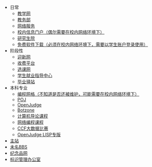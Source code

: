 * 日常
    * [教学网](http://course.pku.edu.cn/)
    * [教务部](http://www.dean.pku.edu.cn/)
    * [网络服务](https://its.pku.edu.cn/)
    * [校内信息门户（偶尔需要在校内网络环境下）](https://portal.pku.edu.cn/)
    * [研究生院](https://grs.pku.edu.cn/)
    * [免费软件下载（必须在校内网络环境下，需要以学生账户登录使用）](http://software.pku.edu.cn/)
* 阶段性
    * [迎新网](https://fresh.pku.edu.cn/)
    * [收费平台](https://cwsf.pku.edu.cn/)
    * [选课网](elective.pku.edu.cn)
    * [学生就业指导中心](https://scc.pku.edu.cn/)
    * [毕业驿站](http://bye.pku.edu.cn/) 
* 本科专业
    * [编程网格（不知道是否还被维护，可能需要在校内网络环境下）](http://programming.grids.cn/)
    * [POJ](http://poj.org/)
    * [OpenJudge](http://openjudge.cn/)
    * [Botzone](https://botzone.org.cn/)
    * [计算机导论课程](https://ics9.pku.edu.cn/)
    * [网络编程课程](http://net.pku.edu.cn/~zt/wst/)
    * [CCF大数据比赛](http://www.wid.org.cn/)
    * [OpenJudge LISP专版](http://lisp.test.openjudge.org/)
* [主站](https://www.pku.edu.cn/)
* [未名BBS](https://bbs.pku.edu.cn/)
* [纪念品网](http://pkuxuezi.cn/) 
* [标识管理办公室](https://vim.pku.edu.cn/)
